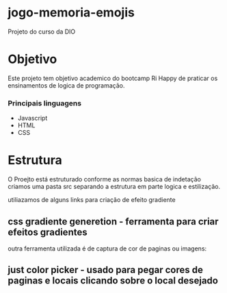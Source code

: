 # jogo-memoria-emojis

Projeto do curso da DIO 

# Objetivo

Este projeto tem objetivo academico do bootcamp Ri Happy de praticar os ensinamentos de logica de programação.

### Principais linguagens

* Javascript
* HTML
* CSS

# Estrutura

O Proejto está estruturado conforme as normas basica de indetação criamos uma pasta src separando a estrutura em parte logica e estilização.

utiliazamos de alguns links para criação de efeito gradiente 

## css gradiente generetion - ferramenta para criar efeitos gradientes

outra ferramenta utilizada é de captura de cor de paginas ou imagens:

## just color picker - usado para pegar cores de paginas e locais clicando sobre o local desejado 

